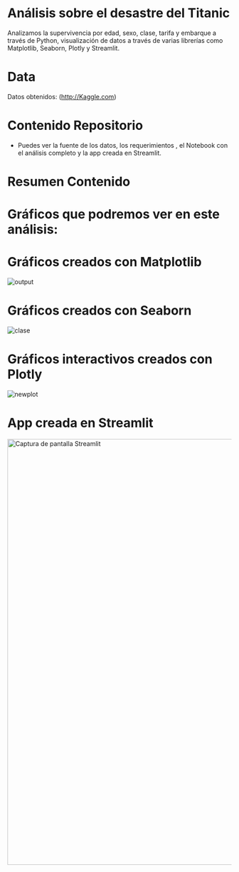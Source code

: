 # Análisis sobre el desastre del Titanic

Analizamos la supervivencia por edad, sexo, clase, tarifa y embarque a través de Python, visualización de datos a través de varias librerías como Matplotlib, Seaborn, Plotly y Streamlit.


# Data
Datos obtenidos: (http://Kaggle.com)

# Contenido Repositorio
- Puedes ver la fuente de los datos, los requerimientos , el Notebook con el análisis completo y la app creada en Streamlit. 

# Resumen Contenido

# Gráficos que podremos ver en este análisis:

# Gráficos creados con Matplotlib
![output](https://user-images.githubusercontent.com/123492666/222980645-1e03a577-4e6a-40b7-91ed-6b793da23d60.png)

# Gráficos creados con Seaborn
![clase](https://user-images.githubusercontent.com/123492666/222980675-6a6a9d7f-b8e1-465c-9e3a-878d10fb40e2.png)

# Gráficos interactivos creados con Plotly
![newplot](https://user-images.githubusercontent.com/123492666/222980703-a20b86a1-c1a4-4a24-b192-1b1aa1b49ab6.png)

# App creada en Streamlit
<img width="955" alt="Captura de pantalla Streamlit" src="https://user-images.githubusercontent.com/123492666/223770123-fe5fe2f0-20fe-4db5-89b7-d4314493b601.png">

